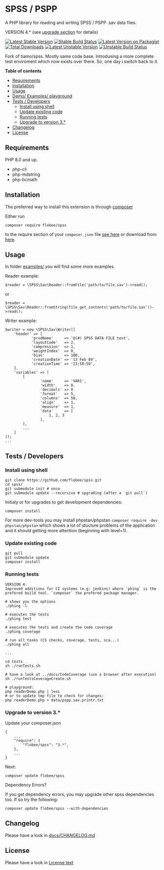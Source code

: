 # SPSS / PSPP


A PHP library for reading and writing SPSS / PSPP .sav data files.

VERSION 4.* (see [upgrade section](#upgrade-to-version-3) for details)

[![Latest Stable Version](https://poser.pugx.org/flobee/spss/v)](//packagist.org/packages/flobee/spss)
[![Stable Build Status](https://travis-ci.com/flobee/spss.svg?branch=stable)](https://travis-ci.com/flobee/spss/branches?stable)
[![Latest Version on Packagist](https://img.shields.io/packagist/v/flobee/spss.svg?style=flat-square)](https://packagist.org/packages/flobee/spss)
[![Total Downloads](https://img.shields.io/packagist/dt/flobee/spss.svg?style=flat-square)](https://packagist.org/packages/flobee/spss)
[![Latest Unstable Version](https://poser.pugx.org/flobee/spss/v/unstable)](//packagist.org/packages/flobee/spss)
[![Unstable Build Status](https://travis-ci.com/flobee/spss.svg?branch=unstable)](https://travis-ci.com/flobee/spss/branches?unstable)


Fork of tiamo/spss. Mostly same code base. Introdusing a more complete test enviroment
which now exists over there. So, one day i switch back to it.


<!-- START doctoc generated TOC please keep comment here to allow auto update -->
<!-- DON'T EDIT THIS SECTION, INSTEAD RE-RUN doctoc TO UPDATE -->
**Table of contents**

+ [Requirements](#requirements)
+ [Installation](#installation)
+ [Usage](#usage)
+ [Demo/ Examples/ playground](#demo-examples-playground)
+ [Tests / Developers](#tests--developers)
  + [Install using shell](#install-using-shell)
  + [Update existing code](#update-existing-code)
  + [Running tests](#running-tests)
  + [Upgrade to version 3.*](#upgrade-to-version-3)
+ [Changelog](#changelog)
+ [License](#license)

<!-- END doctoc generated TOC please keep comment here to allow auto update -->



## Requirements

PHP 8.0 and up.

+ php-cli
+ php-mdstring
+ php-bcmath


## Installation

The preferred way to install this extension is through [composer](http://getcomposer.org/download/)

Either run

    composer require flobee/spss

to the require section of your `composer.json` file [see here](https://packagist.org/packages/flobee/spss)
or download from [here](https://github.com/flobee/spss/releases).



## Usage

In folder [examples/](/examples/) you will find some more examples.

Reader example:

    $reader = \SPSS\Sav\Reader::fromFile('path/to/file.sav')->read();

or

    $reader = \SPSS\Sav\Reader::fromString(file_get_contents('path/to/file.sav'))->read();


Writer example:

    $writer = new \SPSS\Sav\Writer([
        'header' => [
                'prodName'     => '@(#) SPSS DATA FILE test',
                'layoutCode'   => 2,
                'compression'  => 1,
                'weightIndex'  => 0,
                'bias'         => 100,
                'creationDate' => '13 Feb 89',
                'creationTime' => '23:58:59',
        ],
        'variables' => [
            [
                    'name'     => 'VAR1',
                    'width'    => 0,
                    'decimals' => 0
                    'format'   => 5,
                    'columns'  => 50,
                    'align'    => 1,
                    'measure'  => 1,
                    'data'     => [
                        1, 2, 3
                    ],
            ],
            ...
        ]
    ]);
    ...



## Tests / Developers

### Install using shell

    git clone https://github.com/flobee/spss.git
    cd spss/
    git submodule init # once
    git submodule update --recursive # upgrading (after a `git pull`)

Initialy or for upgrades to get development dependencies:

    composer install

For more dev-tools you may install phpstan/phpstan `composer require -dev phpstan/phpstan`
which shows a lot of stucture problems of the application and it should getting more
attention (beginning with level=1).


### Update existing code

    git pull
    git submodule update
    composer install


### Running tests

    VERSION 4:
    Improved additions for CI systems (e.g: jenkins) where `phing` is the
    prefered build tool. `composer` the prefered package manager.

    # shows you the options
    ./phing -l

    # executes the tests
    ./phing test

    # executes the tests and create the code coverage
    ./phing coverage

    # run all tasks (CS checks, coverage, tests, sca...)
    ./phing all

    ...

    cd tests
    sh ./runTests.sh

    # have a look at ../docs/CodeCoverage (use a browser after execution)
    sh ./runTestsCoverageCreate.sh

    # playground:
    php readerDemo.php | less
    # or to update tmp file to check for changes:
    php readerDemo.php > data/pspp.sav.printr.txt


### Upgrade to version 3.*

Update your composer.json

    {
        ...
        "require": {
            "flobee/spss": "3.*",
        },
        ...
    }

Next:

    composer update flobee/spss

Dependency Errors?

If you get dependency errors, you may upgrade other spss dependencies too.
If so try the following:

    composer update flobee/spss --with-dependencies



## Changelog

Please have a look in [docs/CHANGELOG.md](docs/CHANGELOG.md)



## License

Please have a look in [License text](LICENSE.md)

